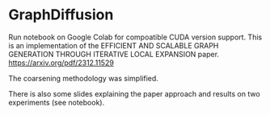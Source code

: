 # GraphDiffusion

Run notebook on Google Colab for compoatible CUDA version support.
This is an implementation of the EFFICIENT AND SCALABLE GRAPH GENERATION THROUGH ITERATIVE LOCAL EXPANSION paper.
https://arxiv.org/pdf/2312.11529

The coarsening methodology was simplified.

There is also some slides explaining the paper approach and results on two experiments (see notebook).
